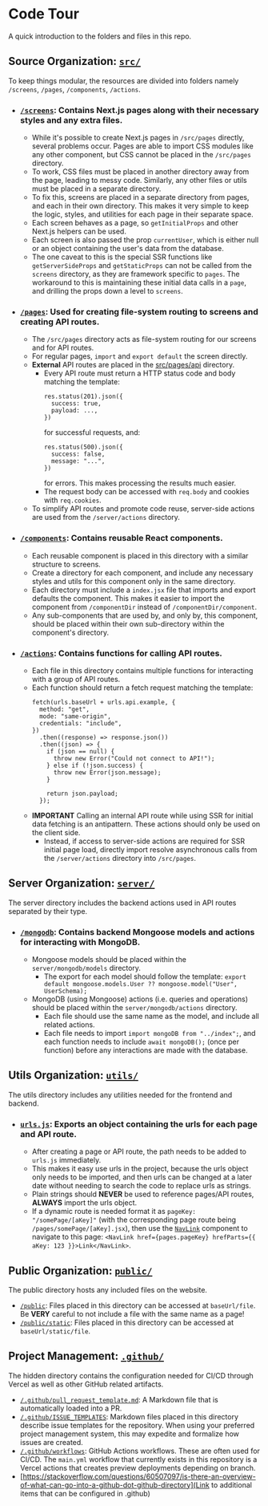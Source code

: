 # Code Tour

A quick introduction to the folders and files in this repo.

## Source Organization: [`src/`](src)

To keep things modular, the resources are divided into folders namely `/screens`, `/pages`, `/components`, `/actions`.

- ### [`/screens`](src/screens): Contains Next.js pages along with their necessary styles and any extra files.

  * While it's possible to create Next.js pages in `/src/pages` directly, several problems occur.
    Pages are able to import CSS modules like any other component, but CSS cannot be placed in the `/src/pages` directory.
  * To work, CSS files must be placed in another directory away from the page, leading to messy code.
    Similarly, any other files or utils must be placed in a separate directory.
  * To fix this, screens are placed in a separate directory from pages, and each in their own directory.
    This makes it very simple to keep the logic, styles, and utilities for each page in their separate space.
  * Each screen behaves as a page, so `getInitialProps` and other Next.js helpers can be used.
  * Each screen is also passed the prop `currentUser`, which is either null or an object containing the user's data from the database.
  * The one caveat to this is the special SSR functions like `getServerSideProps` and `getStaticProps` can not be called from the `screens` directory, as they are framework specific to `pages`. The workaround to this is maintaining these initial data calls in a `page`, and drilling the props down a level to `screens`.

- ### [`/pages`](src/pages): Used for creating file-system routing to screens and creating API routes.

  * The `/src/pages` directory acts as file-system routing for our screens and for API routes.
  * For regular pages, `import` and `export default` the screen directly.
  * **External** API routes are placed in the [src/pages/api](src/pages/api) directory.
    * Every API route must return a HTTP status code and body matching the template:  
      ```
      res.status(201).json({
        success: true,
        payload: ...,
      })
      ```
      for successful requests, and:  
      ```
      res.status(500).json({
        success: false,
        message: "...",
      })
      ```
      for errors. This makes processing the results much easier.
    * The request body can be accessed with `req.body` and cookies with `req.cookies`.
  * To simplify API routes and promote code reuse, server-side actions are used from the `/server/actions` directory.

- ### [`/components`](src/components): Contains reusable React components.

  * Each reusable component is placed in this directory with a similar structure to screens.
  * Create a directory for each component,
    and include any necessary styles and utils for this component only in the same directory.
  * Each directory must include a `index.jsx` file that imports and export defaults the component.
    This makes it easier to import the component from `/componentDir` instead of `/componentDir/component`.
  * Any sub-components that are used by, and only by, this component, should be placed within their
    own sub-directory within the component's directory.

- ### [`/actions`](src/actions): Contains functions for calling API routes.

  * Each file in this directory contains multiple functions for interacting with a group of API routes.
  * Each function should return a fetch request matching the template:
    ```
    fetch(urls.baseUrl + urls.api.example, {
      method: "get",
      mode: "same-origin",
      credentials: "include",
    })
      .then((response) => response.json())
      .then((json) => {
        if (json == null) {
          throw new Error("Could not connect to API!");
        } else if (!json.success) {
          throw new Error(json.message);
        }
    
        return json.payload;
      });
    ```
  * **IMPORTANT** Calling an internal API route while using SSR for initial data fetching is an antipattern. These actions should only be used on the client side.
    * Instead, if access to server-side actions are required for SSR initial page load, directly import resolve asynchronous calls from the `/server/actions` directory into `/src/pages`.

## Server Organization: [`server/`](server)

The server directory includes the backend actions used in API routes separated by their type.

- ### [`/mongodb`](server/mongodb): Contains backend Mongoose models and actions for interacting with MongoDB.

  * Mongoose models should be placed within the `server/mongodb/models` directory.
    * The export for each model should follow the template:
      `export default mongoose.models.User ?? mongoose.model("User", UserSchema);`
  * MongoDB (using Mongoose) actions (i.e. queries and operations) should be placed within the `server/mongodb/actions` directory.
    * Each file should use the same name as the model, and include all related actions.
    * Each file needs to import `import mongoDB from "../index";`,
      and each function needs to include `await mongoDB();` (once per function) before any interactions are made with the database.

## Utils Organization: [`utils/`](utils)

The utils directory includes any utilities needed for the frontend and backend.

- ### [`urls.js`](utils/urls.js): Exports an object containing the urls for each page and API route.

  * After creating a page or API route, the path needs to be added to `urls.js` immediately.
  * This makes it easy use urls in the project, because the urls object only needs to be imported,
    and then urls can be changed at a later date without needing to search the code to replace urls as strings.
  * Plain strings should **NEVER** be used to reference pages/API routes, **ALWAYS** import the urls object.
  * If a dynamic route is needed format it as `pageKey: "/somePage/[aKey]"` (with the corresponding page route being `/pages/somePage/[aKey].jsx`),
    then use the [`NavLink`](src/components/NavLink/NavLink.jsx) component to navigate to this page:
    `<NavLink href={pages.pageKey} hrefParts={{ aKey: 123 }}>Link</NavLink>`.

## Public Organization: [`public/`](public)

The public directory hosts any included files on the website.
* [`/public`](public): Files placed in this directory can be accessed at `baseUrl/file`.
  Be **VERY** careful to not include a file with the same name as a page!
* [`/public/static`](public/static): Files placed in this directory can be accessed at `baseUrl/static/file`.

## Project Management: [`.github/`](.github)

The hidden directory contains the configuration needed for CI/CD through Vercel as well as other GitHub related artifacts.
* [`/.github/pull_request_template.md`](.github/pull_request_template.md): A Markdown file that is automatically loaded into a PR.
* [`/.github/ISSUE_TEMPLATES`](.github/ISSUE_TEMPLATES): Markdown files placed in this directory describe issue templates for the repository. When using your preferred project management system, this may expedite and formalize how issues are created.
* [`/.github/workflows`](.github/workflows): GitHub Actions workflows. These are often used for CI/CD. The `main.yml` workflow that currently exists in this repository is a Vercel actions that creates preview deployments depending on branch.
* [https://stackoverflow.com/questions/60507097/is-there-an-overview-of-what-can-go-into-a-github-dot-github-directory](Link to additional items that can be configured in .github)
